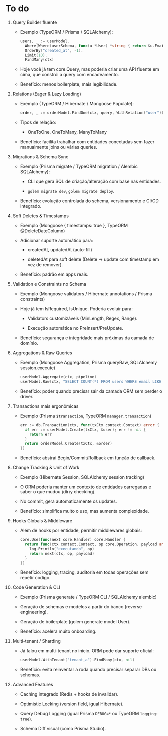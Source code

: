 # To do

1.  Query Builder fluente

    - Exemplo (TypeORM / Prisma / SQLAlchemy):

      ```go
      users, _ := userModel.
        Where(Where(userSchema, func(u *User) *string { return &u.Email }).Like("%gmail.com")).
        OrderBy("created_at", -1).
        Limit(10).
        FindMany(ctx)
      ```

    - Hoje você já tem core.Query, mas poderia criar uma API fluente em cima, que constrói a query com encadeamento.

    - Benefício: menos boilerplate, mais legibilidade.

2.  Relations (Eager & Lazy Loading)

    - Exemplo (TypeORM / Hibernate / Mongoose Populate):

      ```go
      order, _ := orderModel.FindOne(ctx, query, WithRelation("user"))
      ```

    - Tipos de relação:

      - OneToOne, OneToMany, ManyToMany

    - Benefício: facilita trabalhar com entidades conectadas sem fazer manualmente joins ou várias queries.

3.  Migrations & Schema Sync

    - Exemplo (Prisma migrate / TypeORM migration / Alembic SQLAlchemy):
  
      - CLI que gera SQL de criação/alteração com base nas entidades.

      - `golem migrate dev`, `golem migrate deploy`.

    - Benefício: evolução controlada do schema, versionamento e CI/CD integrado.

4.  Soft Deletes & Timestamps

    - Exemplo (Mongoose { timestamps: true }, TypeORM @DeleteDateColumn)

    - Adicionar suporte automático para:

      - createdAt, updatedAt (auto-fill)

      - deletedAt para soft delete (Delete → update com timestamp em vez de remover).

    - Benefício: padrão em apps reais.

5.  Validation e Constraints no Schema

    - Exemplo (Mongoose validators / Hibernate annotations / Prisma constraints)

    - Hoje já tem IsRequired, IsUnique. Poderia evoluir para:

      - Validators customizáveis (MinLength, Regex, Range).

      - Execução automática no PreInsert/PreUpdate.

    - Benefício: segurança e integridade mais próximas da camada de domínio.

6.  Aggregations & Raw Queries

    - Exemplo (Mongoose Aggregation, Prisma queryRaw, SQLAlchemy session.execute)

      ```go
      userModel.Aggregate(ctx, pipeline)
      userModel.Raw(ctx, "SELECT COUNT(*) FROM users WHERE email LIKE $1", "%gmail.com")
      ```

    - Benefício: poder quando precisar sair da camada ORM sem perder o driver.

7.  Transactions mais ergonômicas

    - Exemplo (Prisma `$transaction`, TypeORM `manager.transaction`)
    
      ```go
      err := db.Transaction(ctx, func(txCtx context.Context) error {
        if err := userModel.Create(txCtx, &user); err != nil {
          return err
        }
        return orderModel.Create(txCtx, &order)
      })
      ```

    - Benefício: abstrai Begin/Commit/Rollback em função de callback.

8.  Change Tracking & Unit of Work

    - Exemplo (Hibernate Session, SQLAlchemy session tracking)

    - O ORM poderia manter um contexto de entidades carregadas e saber o que mudou (dirty checking).

    - No commit, gera automaticamente os updates.

    - Benefício: simplifica muito o uso, mas aumenta complexidade.

9.  Hooks Globais & Middleware

    - Além de hooks por entidade, permitir middlewares globais:

      ```go
      core.Use(func(next core.Handler) core.Handler {
        return func(ctx context.Context, op core.Operation, payload any) error {
          log.Println("executando", op)
          return next(ctx, op, payload)
        }
      })
      ```

    - Benefício: logging, tracing, auditoria em todas operações sem repetir código.

10. Code Generation & CLI

    - Exemplo (Prisma generate / TypeORM CLI / SQLAlchemy alembic)

    - Geração de schemas e modelos a partir do banco (reverse engineering).

    - Geração de boilerplate (golem generate model User).

    - Benefício: acelera muito onboarding.

11. Multi-tenant / Sharding

    - Já falou em multi-tenant no início. ORM pode dar suporte oficial:

      ```go
      userModel.WithTenant("tenant_a").FindMany(ctx, nil)
      ```

    - Benefício: evita reinventar a roda quando precisar separar DBs ou schemas.

12. Advanced Features

    - Caching integrado (Redis + hooks de invalidar).

    - Optimistic Locking (version field, igual Hibernate).

    - Query Debug Logging (igual Prisma `DEBUG=*` ou TypeORM `logging: true`).

    - Schema Diff visual (como Prisma Studio).